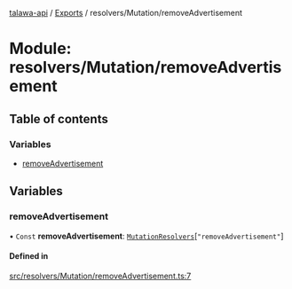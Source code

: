 [talawa-api](../README.md) / [Exports](../modules.md) / resolvers/Mutation/removeAdvertisement

# Module: resolvers/Mutation/removeAdvertisement

## Table of contents

### Variables

- [removeAdvertisement](resolvers_Mutation_removeAdvertisement.md#removeadvertisement)

## Variables

### removeAdvertisement

• `Const` **removeAdvertisement**: [`MutationResolvers`](types_generatedGraphQLTypes.md#mutationresolvers)[``"removeAdvertisement"``]

#### Defined in

[src/resolvers/Mutation/removeAdvertisement.ts:7](https://github.com/PalisadoesFoundation/talawa-api/blob/3a8a11a/src/resolvers/Mutation/removeAdvertisement.ts#L7)
